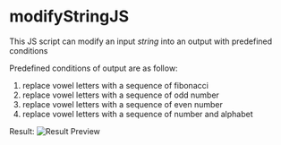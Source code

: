 # modifyStringJS
This JS script can modify an input _string_ into an output with predefined conditions

Predefined conditions of output are as follow:
1. replace vowel letters with a sequence of fibonacci
2. replace vowel letters with a sequence of odd number
3. replace vowel letters with a sequence of even number
4. replace vowel letters with a sequence of number and alphabet

Result:
![Result Preview](https://github.com/dafiqarba/modifyStringJS2/blob/main/img/result-crop.png?raw=true)
